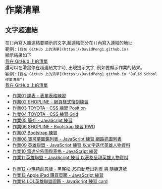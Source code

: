 作業清單
==================================================


文字超連結
-----------------------------------------
在`[]`內寫入超連結要顯示的文字,超連結部分在`()`內寫入連結的地址
<br>
範例 : `[我在 GitHub 上的清單](https://DavidPeng1.github.io)`
<br>
顯示結果如下
<br>
[我在 GitHub 上的清單](https://DavidPeng1.github.io)
<br>
還可以在滑鼠停在超連結文字時, 出現提示文字, 例如要顯示作業的結果。
<br>
範例 : `[我在 GitHub 上的清單](https://DavidPeng1.github.io "Bulid School 作業清單")`
<br>
[我在 GitHub 上的清單](https://DavidPeng1.github.io "Bulid School 作業清單")
<br>
    <ul>
        <li>
            <a href="./HomeWork/HW01/HW01.html">作業01 課表 - 表單表格練習</a>
        </li>
        <li>
            <a href="./HomeWork/HW02/HW02.html">作業02 SHOPLINE - 網頁樣式復刻練習 </a>
        </li>
        <li>
            <a href="./HomeWork/HW03/HW03.html">作業03 TOYOTA - CSS 練習 Position</a>
        </li>
        <li>
            <a href="./HomeWork/HW04/HW04.html">作業04 TOYOTA - CSS 練習 Grid</a>
        </li>
        <li>
            <a href="./HomeWork/HW05/HW05.html">作業05 簡介 - JavaScript 練習 </a>
        </li>
        <li>
            <a href="./HomeWork/HW06/HW06.html">作業06 SHOPLINE - Bootstrap 練習 RWD  </a>
        </li>
        <li>
            <a href="./HomeWork/HW07/HW07_BS.html">作業07 Bootstrap 練習 </a>
        </li>
        <li>
            <a href="./HomeWork/HW08/Pokemon_List.html">作業08 寶可夢圖鑑列表 - JavaScript 練習 網路抓圖列表 </a>
        </li>
        <li>
            <a href="./HomeWork/HW09/LOL_CardStatic_text.html">作業09 英雄聯盟 - JavaScript 練習 以文字迭代英雄人物資料 </a>
        </li>
        <li>
            <a href="./HomeWork/HW10/HW-MarketingShare.html">作業10 雷達分佈圖與表格  - JavaScript 練習  </a>
        </li>
        <li>
            <a href="./HomeWork/HW11/LOL_CardStatic_table.html">作業11 英雄聯盟 - JavaScript 練習 以表格呈現英雄人物資料 </a>
        </li>  
        <li>
            <a href="./HomeWork/HW12/random_selection.html">作業12 小瑪莉創意版 - 黑客松 JS自動產出列表 與 隨機選號 </a>
        </li>
        <li>
            <a href="./HomeWork/HW13/index.html">作業13 Apple iPad 購買頁面  - JavaScript 練習 </a>
        </li>
        <li>
            <a href="./HomeWork/HW14/index.html">作業14 LOL英雄聯盟圖鑑 - JavaScript 練習 card </a>
        </li>
    </ul>





